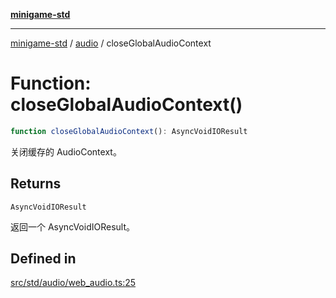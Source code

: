 [**minigame-std**](../../../README.md)

***

[minigame-std](../../../README.md) / [audio](../README.md) / closeGlobalAudioContext

# Function: closeGlobalAudioContext()

```ts
function closeGlobalAudioContext(): AsyncVoidIOResult
```

关闭缓存的 AudioContext。

## Returns

`AsyncVoidIOResult`

返回一个 AsyncVoidIOResult。

## Defined in

[src/std/audio/web\_audio.ts:25](https://github.com/JiangJie/minigame-std/blob/eeac001add8ab13d21bab6e48cf53f07cd0a9aad/src/std/audio/web_audio.ts#L25)
